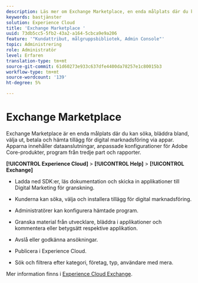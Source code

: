 ```yaml
---
description: Läs mer om Exchange Marketplace, en enda målplats där du kan söka, bläddra bland, välja ut, betala och hämta tillägg för digital marknadsföring via appar.
keywords: bastjänster
solution: Experience Cloud
title: 'Exchange Marketplace '
uuid: 73db5cc5-5fb2-43a2-a164-5cbca9e9a206
feature: '"Kundattribut, målgruppsbibliotek, Admin Console"'
topic: Administrering
role: Administratör
level: Erfaren
translation-type: tm+mt
source-git-commit: 61d60273e933c637dfe4400da78257e1c80015b3
workflow-type: tm+mt
source-wordcount: '139'
ht-degree: 5%

---
```



# Exchange Marketplace

Exchange Marketplace är en enda målplats där du kan söka, bläddra bland, välja ut, betala och hämta tillägg för digital marknadsföring via appar. Apparna innehåller dataanslutningar, anpassade konfigurationer för Adobe Core-produkter, program från tredje part och rapporter.

**[!UICONTROL Experience Cloud]** > **[!UICONTROL Help]** > **[!UICONTROL Exchange]**

* Ladda ned SDK:er, läs dokumentation och skicka in applikationer till Digital Marketing för granskning.

* Kunderna kan söka, välja och installera tillägg för digital marknadsföring.

* Administratörer kan konfigurera hämtade program.

* Granska material från utvecklare, bläddra i applikationer och kommentera eller betygsätt respektive applikation.

* Avslå eller godkänna ansökningar.

* Publicera i Experience Cloud.

* Sök och filtrera efter kategori, företag, typ, användare med mera.

Mer information finns i [Experience Cloud Exchange](https://exchange.adobe.com/experiencecloud.html).
